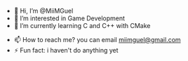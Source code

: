 - 👋 Hi, I’m @MiiMGuel
- 👀 I’m interested in Game Development
- 🌱 I’m currently learning C and C++ with CMake
<!--- - 💞️ I’m looking to collaborate on --->
- 📫 How to reach me? you can email miimguel@gmail.com
- ⚡ Fun fact: i haven't do anything yet
